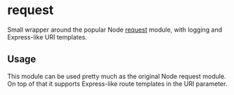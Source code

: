 request
===

Small wrapper around the popular Node [request](https://github.com/mikeal/request)
module, with logging and Express-like URI templates.

Usage
---

This module can be used pretty much as the original Node request module. On top
of that it supports Express-like route templates in the URI parameter.

